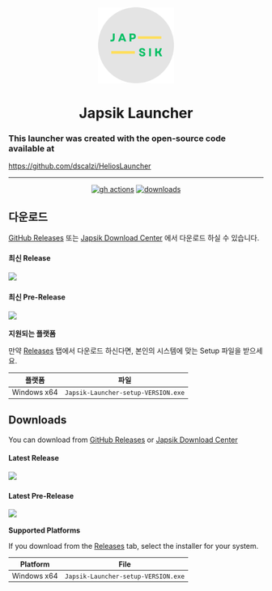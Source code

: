 <p align="center"><img src="./app/assets/images/SealCircle.png" width="150px" height="150px" alt="aventium softworks"></p>

<h1 align="center">Japsik Launcher</h1>

### This launcher was created with the open-source code available at

https://github.com/dscalzi/HeliosLauncher

---

[<p align="center"><img src="https://img.shields.io/github/actions/workflow/status/Japsik-Server/JapsikLauncher/build.yml?branch=master&style=for-the-badge" alt="gh actions">](https://github.com/Japsik-Server/JapsikLauncher/actions) [<img src="https://img.shields.io/github/downloads/Japsik-Server/JapsikLauncher/total.svg?style=for-the-badge" alt="downloads">](https://github.com/Japsik-Sercer/JapsikLauncher/releases)</p>

## 다운로드

[GitHub Releases](https://github.com/dscalzi/HeliosLauncher/releases) 또는 [Japsik Download Center](https://static.japsik.com) 에서 다운로드 하실 수 있습니다.

#### 최신 Release

[![](https://img.shields.io/github/release/Japsik-Server/JapsikLauncher.svg?style=flat-square)](https://github.com/Japsik-Server/JapsikLauncher/releases/latest)

#### 최신 Pre-Release

[![](https://img.shields.io/github/release/Japsik-Server/JapsikLauncher/all.svg?style=flat-square)](https://github.com/Japsik-Server/JapsikLauncher/releases)

**지원되는 플랫폼**

만약 [Releases](https://github.com/dscalzi/HeliosLauncher/releases) 탭에서 다운로드 하신다면, 본인의 시스템에 맞는 Setup 파일을 받으세요.

| 플랫폼      | 파일                                |
| ----------- | ----------------------------------- |
| Windows x64 | `Japsik-Launcher-setup-VERSION.exe` |

## Downloads

You can download from [GitHub Releases](https://github.com/dscalzi/HeliosLauncher/releases) or [Japsik Download Center](https://static.japsik.com)

#### Latest Release

[![](https://img.shields.io/github/release/Japsik-Server/JapsikLauncher.svg?style=flat-square)](https://github.com/Japsik-Server/JapsikLauncher/releases/latest)

#### Latest Pre-Release
[![](https://img.shields.io/github/release/Japsik-Server/JapsikLauncher/all.svg?style=flat-square)](https://github.com/Japsik-Server/JapsikLauncher/releases)

**Supported Platforms**

If you download from the [Releases](https://github.com/dscalzi/HeliosLauncher/releases) tab, select the installer for your system.

| Platform    | File                                |
| ----------- | ----------------------------------- |
| Windows x64 | `Japsik-Launcher-setup-VERSION.exe` |
